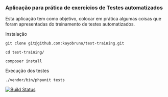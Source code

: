 ### Aplicação para prática de exercícios de Testes automatizados
Esta aplicação tem como objetivo, colocar em prática algumas coisas que foram apresentadas do treinamento de testes automatizados.


Instalação

```
git clone git@github.com:kayobruno/test-training.git

cd test-training/

composer install
```
Execução dos testes
```
./vendor/bin/phpunit tests
 ```

[![Build Status](https://travis-ci.org/shahroznawaz/php-notifications.svg?branch=main)](https://travis-ci.com/github/kayobruno/test-training)
